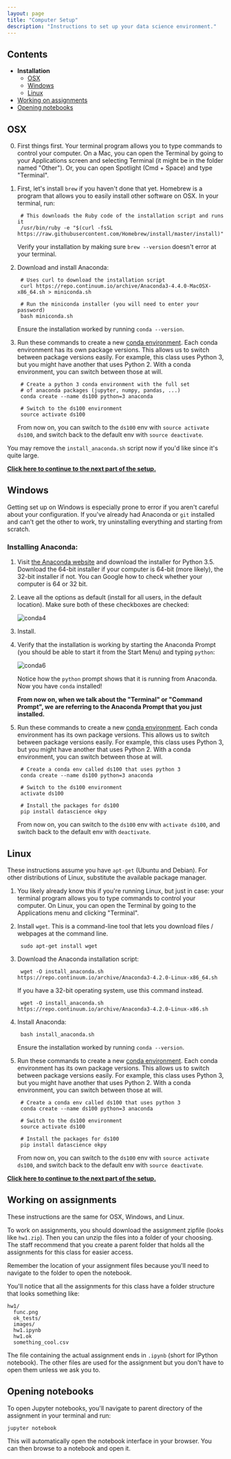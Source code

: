 ```yaml
---
layout: page
title: "Computer Setup"
description: "Instructions to set up your data science environment."
---
```



## Contents

- **Installation**
  - [OSX](#osx)
  - [Windows](#windows)
  - [Linux](#linux)
- [Working on assignments](#working-on-assignments)
- [Opening notebooks](#opening-notebooks)

## OSX

0. First things first. Your terminal program allows you to type commands to
   control your computer. On a Mac, you can open the Terminal by going to your
   Applications screen and selecting Terminal (it might be in the folder named
   "Other"). Or, you can open Spotlight (Cmd + Space) and type "Terminal".

1. First, let's install `brew` if you haven't done that yet. Homebrew is a
   program that allows you to easily install other software on OSX. In your
   terminal, run:

        # This downloads the Ruby code of the installation script and runs it
        /usr/bin/ruby -e "$(curl -fsSL https://raw.githubusercontent.com/Homebrew/install/master/install)"

   Verify your installation by making sure `brew --version` doesn't error at
   your terminal.


2. Download and install Anaconda:

        # Uses curl to download the installation script
        curl https://repo.continuum.io/archive/Anaconda3-4.4.0-MacOSX-x86_64.sh > miniconda.sh

        # Run the miniconda installer (you will need to enter your password)
        bash miniconda.sh

   Ensure the installation worked by running `conda --version`.

3. Run these commands to create a new [conda environment][env]. Each conda
   environment has its own package versions. This allows us to switch between
   package versions easily. For example, this class uses Python 3, but you
   might have another that uses Python 2. With a conda environment, you can
   switch between those at will.

        # Create a python 3 conda environment with the full set
        # of anaconda packages (jupyter, numpy, pandas, ...)
        conda create --name ds100 python=3 anaconda

        # Switch to the ds100 environment
        source activate ds100

   From now on, you can switch to the `ds100` env with `source activate ds100`,
   and switch back to the default env with `source deactivate`.


You may remove the `install_anaconda.sh` script now if you'd like since it's
quite large.

[**Click here to continue to the next part of the setup.**](#working-on-assignments)

## Windows

Getting set up on Windows is especially prone to error if you aren't careful
about your configuration. If you've already had Anaconda or `git` installed and
can't get the other to work, try uninstalling everything and starting from
scratch.

### Installing Anaconda:

1. Visit [the Anaconda website](https://www.continuum.io/downloads#windows) and
   download the installer for Python 3.5. Download the 64-bit installer if your
   computer is 64-bit (more likely), the 32-bit installer if not. You can
   Google how to check whether your computer is 64 or 32 bit.

2. Leave all the options as default (install for all users, in the default
   location). Make sure both of these checkboxes are checked:

   ![conda4](https://cloud.githubusercontent.com/assets/2468904/21345446/24440520-c655-11e6-9d3d-f56d32ed7029.PNG)

3. Install.

4. Verify that the installation is working by starting the Anaconda Prompt (you
   should be able to start it from the Start Menu) and typing `python`:

   ![conda6](https://cloud.githubusercontent.com/assets/2468904/21345449/24497f5a-c655-11e6-9181-d253e5c0d07c.PNG)

   Notice how the `python` prompt shows that it is running from Anaconda. Now
   you have `conda` installed!

   **From now on, when we talk about the "Terminal" or "Command Prompt", we are
   referring to the Anaconda Prompt that you just installed.**

5. Run these commands to create a new [conda environment][env]. Each conda
   environment has its own package versions. This allows us to switch between
   package versions easily. For example, this class uses Python 3, but you
   might have another that uses Python 2. With a conda environment, you can
   switch between those at will.

        # Create a conda env called ds100 that uses python 3
        conda create --name ds100 python=3 anaconda

        # Switch to the ds100 environment
        activate ds100

        # Install the packages for ds100
        pip install datascience okpy

   From now on, you can switch to the `ds100` env with `activate ds100`,
   and switch back to the default env with `deactivate`.

## Linux

These instructions assume you have `apt-get` (Ubuntu and Debian).
For other distributions of Linux, substitute the available package manager.

1. You likely already know this if you're running Linux, but just in case: your
   terminal program allows you to type commands to control your computer. On
   Linux, you can open the Terminal by going to the Applications menu and
   clicking "Terminal".

2. Install `wget`. This is a command-line tool that lets you download
   files / webpages at the command line.

        sudo apt-get install wget

3. Download the Anaconda installation script:

        wget -O install_anaconda.sh https://repo.continuum.io/archive/Anaconda3-4.2.0-Linux-x86_64.sh

   If you have a 32-bit operating system, use this command instead.

        wget -O install_anaconda.sh https://repo.continuum.io/archive/Anaconda3-4.2.0-Linux-x86.sh

4. Install Anaconda:

        bash install_anaconda.sh

   Ensure the installation worked by running `conda --version`.

5. Run these commands to create a new [conda environment][env]. Each conda
   environment has its own package versions. This allows us to switch between
   package versions easily. For example, this class uses Python 3, but you
   might have another that uses Python 2. With a conda environment, you can
   switch between those at will.

        # Create a conda env called ds100 that uses python 3
        conda create --name ds100 python=3 anaconda

        # Switch to the ds100 environment
        source activate ds100

        # Install the packages for ds100
        pip install datascience okpy

   From now on, you can switch to the `ds100` env with `source activate ds100`,
   and switch back to the default env with `source deactivate`.

[env]: http://conda.pydata.org/docs/using/envs.html

[**Click here to continue to the next part of the setup.**](#working-on-assignments)

## Working on assignments

These instructions are the same for OSX, Windows, and Linux.

To work on assignments, you should download the assignment zipfile (looks like
`hw1.zip`). Then you can unzip the files into a folder of your choosing. The
staff recommend that you create a parent folder that holds all the assignments
for this class for easier access.

Remember the location of your assignment files because you'll need to navigate
to the folder to open the notebook.

You'll notice that all the assignments for this class have a folder structure
that looks something like:

```
hw1/
  func.png
  ok_tests/
  images/
  hw1.ipynb
  hw1.ok
  something_cool.csv
```

The file containing the actual assignment ends in `.ipynb` (short for IPython
notebook). The other files are used for the assignment but you don't have to
open them unless we ask you to.

## Opening notebooks

To open Jupyter notebooks, you'll navigate to parent directory of the
assignment in your terminal and run:

    jupyter notebook

This will automatically open the notebook interface in your browser. You can
then browse to a notebook and open it.
